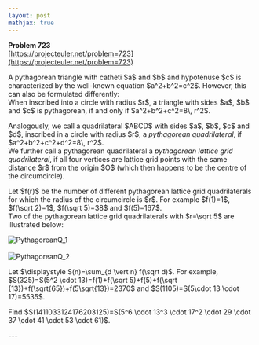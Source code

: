 ```yaml
---
layout: post
mathjax: true
---
```

**Problem 723**  
[https://projecteuler.net/problem=723](https://projecteuler.net/problem=723)

<p>A pythagorean triangle with catheti $a$ and $b$ and hypotenuse $c$ is characterized by the well-known equation $a^2+b^2=c^2$. However, this can also be formulated differently:<br />
When inscribed into a circle with radius $r$, a triangle with sides $a$, $b$ and $c$ is pythagorean, if and only if $a^2+b^2+c^2=8\, r^2$.</p>

<p>Analogously, we call a quadrilateral $ABCD$ with sides $a$, $b$, $c$ and $d$, inscribed in a circle with radius $r$, a <i>pythagorean quadrilateral</i>, if $a^2+b^2+c^2+d^2=8\, r^2$. <br />
We further call a pythagorean quadrilateral a <i>pythagorean lattice grid quadrilateral</i>, if all four vertices are lattice grid points with the same distance $r$ from the origin $O$ (which then happens to be the centre of the circumcircle).</p>
<p>
Let $f(r)$ be the number of different pythagorean lattice grid quadrilaterals for which the radius of the circumcircle is $r$. For example $f(1)=1$, $f(\sqrt 2)=1$, $f(\sqrt 5)=38$ and $f(5)=167$.<br /> 
Two of the pythagorean lattice grid  quadrilaterals with $r=\sqrt 5$ are illustrated below:</p>
<div class="center">
<img src="project/images/p723_1.png" alt="PythagoreanQ_1" />
</div>
<br />
<div class="center">
<img src="project/images/p723_2.png" alt="PythagoreanQ_2" />
</div>
<p>
Let $\displaystyle S(n)=\sum_{d \vert n} f(\sqrt d)$. For example, $S(325)=S(5^2 \cdot 13)=f(1)+f(\sqrt 5)+f(5)+f(\sqrt {13})+f(\sqrt{65})+f(5\sqrt{13})=2370$ and $S(1105)=S(5\cdot 13 \cdot 17)=5535$.</p>
<p>
Find $S(1411033124176203125)=S(5^6 \cdot 13^3 \cdot 17^2 \cdot 29 \cdot 37 \cdot 41 \cdot 53 \cdot 61)$.</p>
---
